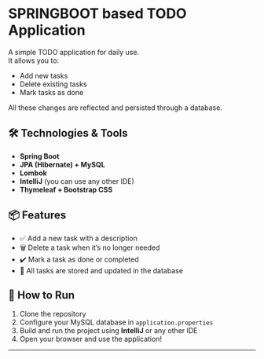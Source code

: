 # SPRINGBOOT based TODO Application


A simple TODO application for daily use.  
It allows you to:
- Add new tasks  
- Delete existing tasks  
- Mark tasks as done  

All these changes are reflected and persisted through a database.

## 🛠️ Technologies & Tools

- **Spring Boot**
- **JPA (Hibernate) + MySQL**
- **Lombok**
- **IntelliJ** (you can use any other IDE)
- **Thymeleaf + Bootstrap CSS**

## 📦 Features

- ✅ Add a new task with a description
- 🗑️ Delete a task when it’s no longer needed
- ✔️ Mark a task as done or completed
- 📂 All tasks are stored and updated in the database

## 🚀 How to Run

1. Clone the repository
2. Configure your MySQL database in `application.properties`
3. Build and run the project using **IntelliJ** or any other IDE
4. Open your browser and use the application!

---
